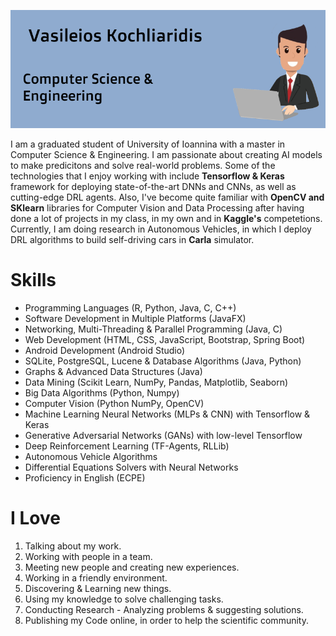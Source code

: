 ![Header Image](https://github.com/kochlisGit/kochlisGit/blob/main/assets/images/profile_image.png)

I am a graduated student of University of Ioannina with a master in Computer Science & Engineering. I am passionate about creating AI models to make predicitons and solve real-world problems. Some of the technologies that I enjoy working with include **Tensorflow & Keras** framework for deploying state-of-the-art DNNs and CNNs, as well as cutting-edge DRL agents. Also, I've become quite familiar with **OpenCV and SKlearn** libraries for Computer Vision and Data Processing after having done a lot of projects in my class, in my own and in **Kaggle's** competetions. Currently, I am doing research in Autonomous Vehicles, in which I deploy DRL algorithms to build self-driving cars in **Carla** simulator.

# Skills

* Programming Languages (R, Python, Java, C, C++)
* Software Development in Multiple Platforms (JavaFX)
* Networking, Multi-Threading & Parallel Programming (Java, C)
* Web Development (HTML, CSS, JavaScript, Bootstrap, Spring Boot)
* Android Development (Android Studio)
* SQLite, PostgreSQL, Lucene & Database Algorithms (Java, Python)
* Graphs & Advanced Data Structures (Java)
* Data Mining (Scikit Learn, NumPy, Pandas, Matplotlib, Seaborn)
* Big Data Algorithms (Python, Numpy)
* Computer Vision (Python NumPy, OpenCV)
* Machine Learning Neural Networks (MLPs & CNN) with Tensorflow & Keras
* Generative Adversarial Networks (GANs) with low-level Tensorflow
* Deep Reinforcement Learning (TF-Agents, RLLib)
* Autonomous Vehicle Algorithms
* Differential Equations Solvers with Neural Networks
* Proficiency in English (ECPE)

# I Love

1. Talking about my work.
2. Working with people in a team.
3. Meeting new people and creating new experiences.
4. Working in a friendly environment.
5. Discovering & Learning new things.
6. Using my knowledge to solve challenging tasks.
7. Conducting Research - Analyzing problems & suggesting solutions.
8. Publishing my Code online, in order to help the scientific community.
